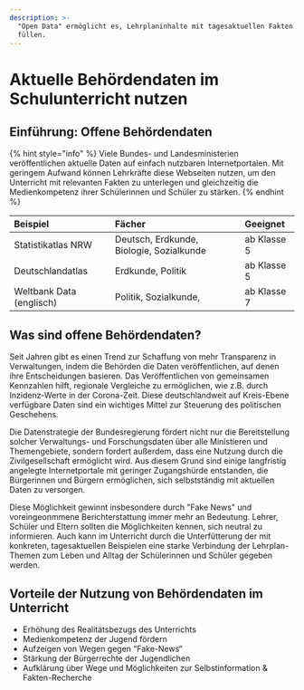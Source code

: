 ```yaml
---
description: >-
  "Open Data" ermöglicht es, Lehrplaninhalte mit tagesaktuellen Fakten zu
  füllen.
---
```


# Aktuelle Behördendaten im Schulunterricht nutzen

## Einführung: Offene Behördendaten

{% hint style="info" %}
Viele Bundes- und Landesministerien veröffentlichen aktuelle Daten auf einfach nutzbaren Internetportalen. Mit geringem Aufwand können Lehrkräfte diese Webseiten nutzen, um den Unterricht mit relevanten Fakten zu unterlegen und gleichzeitig die Medienkompetenz ihrer Schülerinnen und Schüler zu stärken.
{% endhint %}

| Beispiel | Fächer | Geeignet |
| :--- | :--- | :--- |
| Statistikatlas NRW | Deutsch, Erdkunde, Biologie, Sozialkunde | ab Klasse 5 |
| Deutschlandatlas | Erdkunde, Politik | ab Klasse 5 |
| Weltbank Data \(englisch\) | Politik, Sozialkunde, | ab Klasse 7 |

## Was sind offene Behördendaten?

Seit Jahren gibt es einen Trend zur Schaffung von mehr Transparenz in Verwaltungen, indem die Behörden die Daten veröffentlichen, auf denen ihre Entscheidungen basieren. Das Veröffentlichen von gemeinsamen Kennzahlen hilft, regionale Vergleiche zu ermöglichen, wie z.B. durch Inzidenz-Werte in der Corona-Zeit. Diese deutschlandweit auf Kreis-Ebene verfügbare Daten sind ein wichtiges Mittel zur Steuerung des politischen Geschehens.

Die Datenstrategie der Bundesregierung fördert nicht nur die Bereitstellung solcher Verwaltungs- und Forschungsdaten über alle Ministieren und Themengebiete, sondern fordert außerdem, dass eine Nutzung durch die Zivilgesellschaft ermöglicht wird. Aus diesem Grund sind einige langfristig angelegte Internetportale mit geringer Zugangshürde entstanden, die Bürgerinnen und Bürgern ermöglichen, sich selbstständig mit aktuellen Daten zu versorgen. 

Diese Möglichkeit gewinnt insbesondere durch "Fake News" und voreingeonmmene Berichterstattung immer mehr an Bedeutung. Lehrer, Schüler und Eltern sollten die Möglichkeiten kennen, sich neutral zu informieren. Auch kann im Unterricht durch die Unterfütterung der mit konkreten, tagesaktuellen Beispielen eine starke Verbindung der Lehrplan-Themen zum Leben und Alltag der Schülerinnen und Schüler gegeben werden.

## Vorteile der Nutzung von Behördendaten im Unterricht

* Erhöhung des Realitätsbezugs des Unterrichts
* Medienkompetenz der Jugend fördern
* Aufzeigen von Wegen gegen “Fake-News“
* Stärkung der Bürgerrechte der Jugendlichen
* Aufklärung über Wege und Möglichkeiten zur Selbstinformation & Fakten-Recherche




